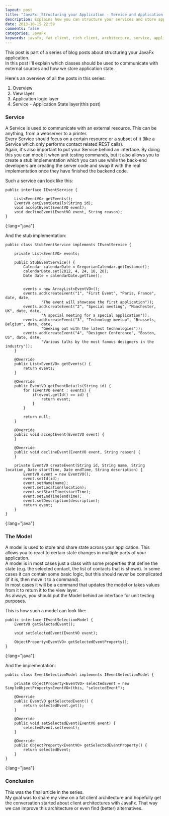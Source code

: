 ```yaml
---
layout: post
title: "JavaFx: Structuring your Application - Service and Application State layer"
description: Explains how you can structure your services and store application state in a fat client JavaFx application
date: 2013-10-15 22:59
comments: false
categories: JavaFx
keywords: javafx, fat client, rich client, architecture, service, application state, model
---
```


This post is part of a series of blog posts about structuring your JavaFx application.  
In this post I'll explain which classes should be used to communicate with external sources and how we store application state. 

<!--more--> 

Here's an overview of all the posts in this series:

1. Overview
2. View layer
3. Application logic layer
4. Service - Application State layer(this post)

### Service
A Service is used to communicate with an external resource. This can be anything, from a webserver to a printer.   
Every Service should focus on a certain resource or a subset of it (like a Service which only performs contact related REST calls).  
Again, it's also important to put your Service behind an interface. By doing this you can mock it when unit testing commands, but it also allows you to create a stub implementation which you can use while the back-end developers are creating the server code and swap it with the real implementation once they have finished the backend code.   

Such a service can look like this:

	public interface IEventService {
	 
		List<EventVO> getEvents();
		EventVO getEventDetails(String id);
		void acceptEvent(EventVO event);
		void declineEvent(EventVO event, String reason);
	}
{:lang="java"}

And the stub implementation:

	public class StubEventService implements IEventService {
	 
		private List<EventVO> events;
	 
		public StubEventService() {
			Calendar calendarDate = GregorianCalendar.getInstance();
			calendarDate.set(2012, 4, 24, 10, 20);
			Date date = calendarDate.getTime();
	 
			 
			events = new ArrayList<EventVO>();
			events.add(createEvent("1", "First Event", "Paris, France", date, date,
					"The event will showcase the first application"));
			events.add(createEvent("2", "Special meeting", "Manchester, UK", date, date,
					"A special meeting for a special application"));
			events.add(createEvent("3", "Technology meetup", "Brussels, Belgium", date, date,
					"Geeking out with the latest technologies"));
			events.add(createEvent("4", "Designer Conference", "Boston, US", date, date,
					"Various talks by the most famous designers in the industry"));
		}
	 
		@Override
		public List<EventVO> getEvents() {
			return events;
		}
	 
		@Override
		public EventVO getEventDetails(String id) {
			for (EventVO event : events) {
				if(event.getId() == id) {
					return event;
				}
			}
	 
			return null;
		}
	 
		@Override
		public void acceptEvent(EventVO event) {
		}
	 
		@Override
		public void declineEvent(EventVO event, String reason) {
		}
	 
		private EventVO createEvent(String id, String name, String location, Date startTime, Date endTime, String description) {
			EventVO event = new EventVO();
			event.setId(id);
			event.setName(name);
			event.setLocation(location);
			event.setStartTime(startTime);
			event.setEndTime(endTime);
			event.setDescription(description);
			return event;
		}
	}
{:lang="java"}

### The Model
A model is used to store and share state across your application. This allows you to react to certain state changes in multiple parts of your application.  
A model is in most cases just a class with some properties that define the state (e.g. the selected contact, the list of contacts that is shown). In some cases it can contain some basic logic, but this should never be complicated (if it is, then move it to a command).   
In most cases it will be a command that updates the model or takes values from it to return it to the view layer.  
As always, you should put the Model behind an interface for unit testing purposes.   

This is how such a model can look like:

	public interface IEventSelectionModel {
		EventVO getSelectedEvent();
	 
		void setSelectedEvent(EventVO event);
	 
		ObjectProperty<EventVO> getSelectedEventProperty();
	}
{:lang="java"}

And the implementation:

	public class EventSelectionModel implements IEventSelectionModel {
	 
		private ObjectProperty<EventVO> selectedEvent = new SimpleObjectProperty<EventVO>(this, "selectedEvent");
	 
		@Override
		public EventVO getSelectedEvent() {
			return selectedEvent.get();
		}
	 
		@Override
		public void setSelectedEvent(EventVO event) {
			selectedEvent.set(event);
		}
	 
		@Override
		public ObjectProperty<EventVO> getSelectedEventProperty() {
			return selectedEvent;
		}
	}
{:lang="java"}

### Conclusion
This was the final article in the series.   
My goal was to share my view on a fat client architecture and hopefully get the conversation started about client architectures with JavaFx. That way we can improve this architecture or even find (better) alternatives.
